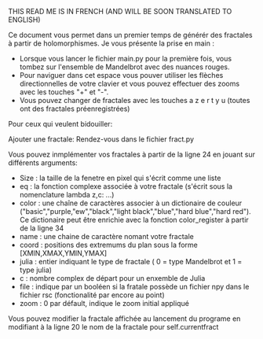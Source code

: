 THIS READ ME IS IN FRENCH (AND WILL BE SOON TRANSLATED TO ENGLISH)

Ce document vous permet dans un premier temps de générér des fractales à partir de holomorphismes. Je vous présente la prise en main :
 * Lorsque vous lancer le fichier main.py pour la première fois, vous tombez sur l'ensemble de Mandelbrot avec des nuances rouges.
 * Pour naviguer dans cet espace vous pouver utiliser les flèches directionnelles de votre clavier et vous pouvez effectuer des zooms avec les touches "+" et "-".
 * Vous pouvez changer de fractales avec les touches a z e r t y u (toutes ont des fractales préenregistrées)

Pour ceux qui veulent bidouiller:

Ajouter une fractale:
 Rendez-vous dans le fichier fract.py
 
 Vous pouvez inmplémenter vos fractales à partir de la ligne 24 en jouant sur différents arguments:
   * Size : la taille de la fenetre en pixel qui s'écrit comme une liste
   * eq : la fonction complexe associée à votre fractale (s'écrit sous la nomenclature lambda z,c: ...)
   * color : une chaîne de caractères associer à un dictionaire de couleur ("basic","purple,"ew","black","light black","blue","hard blue","hard red"). Ce dictionaire peut être enrichie
     avec la fonction color_register à partir de la ligne 34
   * name : une chaine de caractère nomant votre fractale
   * coord : positions des extremums du plan sous la forme [XMIN,XMAX,YMIN,YMAX]
   * julia : entier indiquant le type de fractale ( 0 = type Mandelbrot et  1 = type julia)
   * c : nombre complex de départ pour un enxemble de Julia
   * file : indique par un booléen si la fratale possède un fichier npy dans le fichier rsc (fonctionalité par encore au point)
   * zoom : 0 par défault, indique le zoom initial appliqué 

 Vous pouvez modifier la fractale affichée au lancement du programe en modifiant à la ligne 20 le nom de la fractale pour self.currentfract
